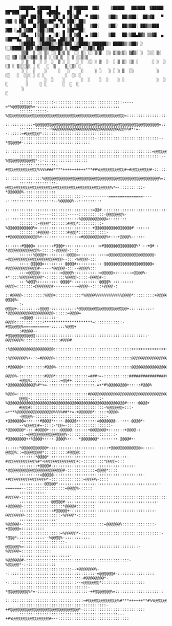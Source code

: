           ▓█████▄ ▓█████  █     █░▓█████  ██▓     ▒█████   ██▓███  ▓█████  ██▀███   █    ██  ▄████▄   ██░ ██ 
          ▒██▀ ██▌▓█   ▀ ▓█░ █ ░█░▓█   ▀ ▓██▒    ▒██▒  ██▒▓██░  ██▒▓█   ▀ ▓██ ▒ ██▒ ██  ▓██▒▒██▀ ▀█  ▓██░ ██▒
          ░██   █▌▒███   ▒█░ █ ░█ ▒███   ▒██░    ▒██░  ██▒▓██░ ██▓▒▒███   ▓██ ░▄█ ▒▓██  ▒██░▒▓█    ▄ ▒██▀▀██░
          ░▓█▄   ▌▒▓█  ▄ ░█░ █ ░█ ▒▓█  ▄ ▒██░    ▒██   ██░▒██▄█▓▒ ▒▒▓█  ▄ ▒██▀▀█▄  ▓▓█  ░██░▒▓▓▄ ▄██▒░▓█ ░██ 
          ░▒████▓ ░▒████▒░░██▒██▓ ░▒████▒░██████▒░ ████▓▒░▒██▒ ░  ░░▒████▒░██▓ ▒██▒▒▒█████▓ ▒ ▓███▀ ░░▓█▒░██▓
           ▒▒▓  ▒ ░░ ▒░ ░░ ▓░▒ ▒  ░░ ▒░ ░░ ▒░▓  ░░ ▒░▒░▒░ ▒▓▒░ ░  ░░░ ▒░ ░░ ▒▓ ░▒▓░░▒▓▒ ▒ ▒ ░ ░▒ ▒  ░ ▒ ░░▒░▒
           ░ ▒  ▒  ░ ░  ░  ▒ ░ ░   ░ ░  ░░ ░ ▒  ░  ░ ▒ ▒░ ░▒ ░      ░ ░  ░  ░▒ ░ ▒░░░▒░ ░ ░   ░  ▒    ▒ ░▒░ ░
           ░ ░  ░    ░     ░   ░     ░     ░ ░   ░ ░ ░ ▒  ░░          ░     ░░   ░  ░░░ ░ ░ ░         ░  ░░ ░
             ░       ░  ░    ░       ░  ░    ░  ░    ░ ░              ░  ░   ░        ░     ░ ░       ░  ░  ░
           ░                                                                                ░                
  
          :::::::::::::::-:::::::::::::::::::::::::::::-----=*%@@@@@@@@%=-::::::::::::::::::::::::::::::::::::
          ::::::::::::-%@@@@@@@@@@@@@@@@@@@@@@@@@@@@@@@@@@@@@@@@@@@@@@@@@@@=::::::::::::::::::::::::::::::::::
          ::::::::::::+@@@@@@@@@@@@@@@@@@@@@@@@@@@@@@@@@@@@@@@@@@@@@@@@@@@@@@=::::::::::::::::::::::::::::::::
          ::::::::::::-+%@@@@@@@@@@@@@@@@@@@@@@@@@@@@@@@%%#*+=--::::::=#@@@@@@*:::::::::::::::::::::::::::::::
          :::::::::::::::::::::::::::::::::-:::::::::::::::::::::::::::--*@@@@@#-:::::::::::::::::::::::::::::
          ::::::::::::::::::::::::::::::::::::::::::::::::::::::::::::::::=@@@@@@@@#-:::::::::::::::::::::::::
          ::::::::::::::::::::::::::::::::::::::::::::::::::::::::::::::--%@@@@@@@@@@@@*-:-:::::::::::::::::::
          ::::::::::::::::-#@@@@@@@@@@@@@%%%%###****++++++++++***##%@@@@@@@@@@@#=#@@@@@@@@#-::::::::::::::::::
          ::::::::::::::::%@@@@@@@@@@@@@@@@@@@@@@@@@@@@@@@@@@@@@@@@@@@@@@@@@@%=:::-:=#@@@@@@@*-:::::::::::::::
          ::::::::::::::::-@@@@@@@@@@@@@@@@@@@@@@@@@@@@@@@@@@@@@@@@@@@@@@%*=-::::::::::-*@@@@@@%-:::::::::::::
          ::::::::::::::::::::::::::::-----------===============-----::::::::::::::::::::--%@@@@@%--::::::::::
          ::::::::::::::::::::::::::::::::::::::=@@#-:::::::::::::::::::::::::::::::::::::::+@@@@@@#::::::::::
          :::::::::-----:::::::-----:::::::::::-@@@@@@@%--::::::::::::::::::::::::::::::-%@@@@@@@@@@@=::::::::
          ::::::::-@@@@*:::::::#@@@*::::::::::-%@@@@@@@@@@@%=-::::::::::::::::::::::-+@@@@@@@@@@@@@@@@#-::::::
          ::::::::#@@@@-:::::::#@@@*::::::::::::-+#@@@@@@@@@@@@%+-:-:::::-::::::-=#@@@@@@@@@@%+-:-+@@@@%-:::::
          :::::::#@@@@=-:::::::#@@@+:::::::::::::-:=#@@@@@@@@@@@@@@%*-::+@#-:-*@@@@@@@@@@@@@%-:::::-@@@@@-::::
          ::::::%@@@@+:::::::::@@@@=::::::::::::=@@@@@@@@@@@@@@@@@@@@-=@@@@@@@@@@@@@@@@@@@@@@@@--:::-%@@@@-:::
          ::::-@@@@@=::::::::-@@@@#:::::::::::-@@@@@@@@@@@@@@@@@@@@@=-#@@@@@@@@@@@@@#-----*@@@@@-:::--@@@@%:::
          :::=@@@@@-::::::::=@@@@%-::::::::::=@@@@@=:-:::::=@@@@%-+*::::%@@@@@@@@@*-::::::::%@@@@-::::-@@@@#-:
          ::-%@@@%:::::::::-@@@@*:::::::::::-@@@@%-:::::::::-@@@@=:::::::=@@@@@@@#----------=@@@@--::::+@@@@-:
          ::#@@@@-:::::::::%@@@+:::::::::::*%@@@@%%%%%%%%%%%%@@@@*:::::::::+@@@@@@@@@@@@@@@@@@@@@@-::::-@@@@%:
          :-@@@@+::::::::::@@@@-:::::::::::*@@@@@@@@@@@@@@@@@@@@@+::::::::::-*@@@@@@@@@@@@@@@@@@@@-:::::=@@@@=
          :=@@@@-:::::::::-@@@@::::::::::::+*********************=::::::::::::-#@@@@@@%===========-::::::%@@@+
          :#@@@@--#@@@@@@@@@@@@:::::::::::::::::::::::::::::::::::::::::::::::::-@@@@@@@%::::::::::::::::#@@@#
          :%@@@@@@@@@@@@@@@@@@@::::::::::::::::::::::::::::::::::+++++++++++++++++*@@@@@@@%-:::::::::::::*@@@%
          :%@@@@@@@%+-::=#@@@@@-:::::::::::::::::::::::::::::::::@@@@@@@@@@@@@@@@@@@@@@@@@@-:::::::::::::+@@@@
          :#@@@@@+:::::::::#@@@%-::::::::::::::::::::::::::::::::@@@@@@@@@@@@@@@@@@@@@@@@@@-:::::::::::::+@@@@
          -@@@@%-:::::::::::#@@@*::::::::::::::=###+=-:::::::::::##########################-:::::::::::::*@@@@
          +@@@%:::::::::::::=@@#+::::::::::::-*@@@@@@@@@@@@%#*+=-::::::::::::::::::::-=+*#%@@@@@@@@+:::::#@@@%
          %@@@=:::::::::::::::::::::::::::::::#@@@@@@@@@@@@@@@@@@@@@@@@@@@@@@@@@@@@@@@@@@@@@@@@@@@@@:::::%@@@*
          @@@@-:::::::::::::::::::::::::::::::-%@@@@@@@@@@@@@@@@@@@@@@@@@@@@@@@@@@@@@@@@@@@@@@@@@@@#:::::@@@@+
          #@@@#::::::::::::::::::::::::::::::::-%@@@@@@=:::-=+**%@@@@@@@@@@@@@@@@%%%%##*+=-+@@@@@@*:::::+@@@@-
          -@@@@%-:::::::::::::::::::::::::::::::-+@@@@@@@=::::::#@@@@*::::-@@@@@:::::::::=@@@@@@@--::::-@@@@*:
          --%@@@@@#=-::::-*@@=-:::::::::::::::::::-*@@@@@@@*-:::#@@@@+::::-@@@@@:::::::+@@@@@@@+:::::::+@@@@-:
          ::-=@@@@@@@@@@@@@@@@%-::::::::::::::::::::-#@@@@@@@@+:%@@@@+::::-@@@@%::---*@@@@@@@*-:::::::-@@@@#::
          ::::::*@@@@@@@@@@@+-:::::::::::::::::::::::::+@@@@@@@@@@@@@=::::-@@@@%::=@@@@@@@@*::::::::::#@@@@:::
          :::::::*@@@@*-:::::::::::::::::::::::::::::::::-#@@@@@@@@@@@@%#*+@@@@@@@@@@@@@@+:-:::::::::*@@@@=:::
          ::::::::+@@@@#-:::::::::::::::::::::::::::::::::::-*@@@@@@@@@@@@@@@@@@@@@@@@#-::::::::::::=@@@@*::::
          :::::::::=@@@@@-::::::::::::::::::::::::::::::::::::::-+#@@@@@@@@@@@@@@@@*-::::::::::::::=@@@@%-::::
          ::::::::::-@@@@@*:::::::::::::::::::::::::::::::::::::::::::--=======--:::::::::::::::::=@@@@%-:::::
          :::::::::::-#@@@@@-::::::::::::::::::::::::::::::::::::::::::::::::::::::::::::::::::::+@@@@#-::::::
          :::::::::::::-@@@@@#-:::::::::::::::::::::::::::::::::::::::-+@@@@@@-:::::::::::::::::*@@@@#::::::::
          :::::::::::::::#@@@@@+-::::::::::::::::::::::::::::::::::::-@@@@@@@@-:::::::::::::::-%@@@@*-::::::::
          ::::::::::::::::-%@@@@@+-:::::::::::::::::::::::::::::::::::=@@@@@@%::::::::::::::-+@@@@@=::::::::::
          ::::::::::::::::::=%@@@@@*-:::::::::::::::::::::::::::::::::::-*@@@*::::::::::::--%@@@@%-:::::::::::
          ::::::::::::::::::::-@@@@@@%=::::::::::::::::::::::::::::::::::::::::::::::::::-%@@@@@=:::::::::::::
          ::::::::::::::::::::::-%@@@@@@#-:::::::::::::::::::::::::::::::::::::::::::::-%@@@@@*-:-::::::::::::
          :::::::::::::::::::::::--+@@@@@@@%--::::::::::::::::::::::::::::::::::::::-=@@@@@@#-::::::::::::::::
          :::::::::::::::::::::::::::-#@@@@@@@@*--::::::::::::::::::::::::::::::--=@@@@@@@*:::::::::::::::::::
          ::::::::::::::::::::::::::::::-*@@@@@@@@@%*=-::::::::::::::::::::::-+#@@@@@@@%=:::::::::::::::::::::
          ::::::::::::::::::::::::::::::::::=#@@@@@@@@@@@@@%#***++++++**#%%@@@@@@@@@%=-:::::::::::::::::::::::
          ::::::::::::::::::::::::::::::::::::::-+#@@@@@@@@@@@@@@@@@@@@@@@@@@@@@@*-:::::::::::::::::::::::::::
          :::::::::::::::::::::::::::::::::::::::::::---+#%@@@@@@@@@@@@@@@@#=--:::::::::::::::::::::::::::::::
